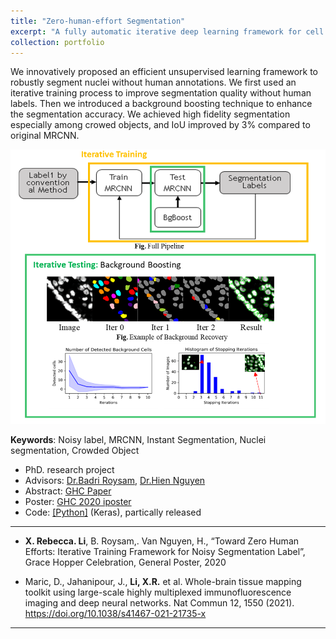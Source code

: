 ```yaml
---
title: "Zero-human-effort Segmentation"
excerpt: "A fully automatic iterative deep learning framework for cell segmentation on noisy Label <br/><img src='/figures/logo-Seg.png' width='400'>"
collection: portfolio
---
```



We innovatively proposed an efficient unsupervised learning framework to robustly segment nuclei without human annotations. We first used an iterative training process to improve segmentation quality without human labels. Then we introduced a background boosting technique to enhance the segmentation accuracy. We achieved high fidelity segmentation especially among crowed objects, and IoU improved by 3% compared to original MRCNN.


<p align="center"><img src="/figures/Seg.png" width="550" class="inline"/></p>

**Keywords**: Noisy label, MRCNN, Instant Segmentation, Nuclei segmentation, Crowded Object

- PhD. research project
- Advisors: [Dr.Badri Roysam](http://www.ee.uh.edu/faculty/roysam), [Dr.Hien Nguyen](https://www.hvnguyen.com/)
- Abstract: [GHC Paper](https://www.researchgate.net/publication/343385839_Toward_Zero_Human_Efforts_Iterative_Training_Framework_for_Noisy_Segmentation_Label)
- Poster: [GHC 2020 iposter](https://vghc-anitab.ipostersessions.com/default.aspx?s=28-C4-EC-8B-26-D4-88-62-24-32-0F-80-B4-87-FA-9E)
- Code: [[Python]](https://github.com/RoysamLab/whole_brain_analysis) (Keras), partically released


---
 - **X. Rebecca. Li**, B. Roysam,. Van Nguyen, H., “Toward Zero Human Efforts: Iterative Training Framework for Noisy Segmentation Label”, Grace Hopper Celebration, General Poster, 2020 
 
 - Maric, D., Jahanipour, J., **Li, X.R.** et al. Whole-brain tissue mapping toolkit using large-scale highly multiplexed immunofluorescence imaging and deep neural networks. Nat Commun 12, 1550 (2021). https://doi.org/10.1038/s41467-021-21735-x


---
<!-- << [Back](../) -->
